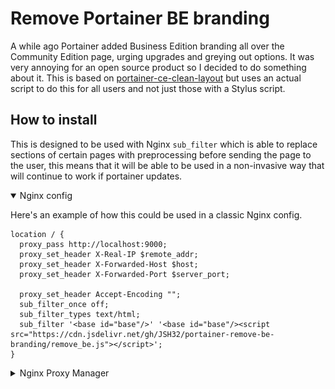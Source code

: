 # Remove Portainer BE branding

A while ago Portainer added Business Edition branding all over the Community Edition page, urging upgrades and greying out options. It was very annoying for an open source product so I decided to do something about it. This is based on [portainer-ce-clean-layout](https://github.com/adripo/portainer-ce-clean-layout) but uses an actual script to do this for all users and not just those with a Stylus script.

## How to install

This is designed to be used with Nginx `sub_filter` which is able to replace sections of certain pages with preprocessing before sending the page to the user, this means that it will be able to be used in a non-invasive way that will continue to work if portainer updates.

<details open>
  <summary>Nginx config</summary>

  Here's an example of how this could be used in a classic Nginx config.

  ```nginx
  location / {
    proxy_pass http://localhost:9000;
    proxy_set_header X-Real-IP $remote_addr;
    proxy_set_header X-Forwarded-Host $host;
    proxy_set_header X-Forwarded-Port $server_port;

    proxy_set_header Accept-Encoding "";
    sub_filter_once off;
    sub_filter_types text/html;
    sub_filter '<base id="base"/>' '<base id="base"/><script src="https://cdn.jsdelivr.net/gh/JSH32/portainer-remove-be-branding/remove_be.js"></script>';
  }
  ```

  <details>
    <summary>Nginx Proxy Manager</summary>

    If using [Nginx Proxy Manager](https://nginxproxymanager.com/) you can create a custom location with the same settings and paste the relevant configuration into the advanced config section

    ### Advanced Config
    ```nginx
    proxy_set_header Accept-Encoding "";
    sub_filter_once off;
    sub_filter_types text/html;
    sub_filter '<base id="base"/>' '<base id="base"/><script src="https://cdn.jsdelivr.net/gh/JSH32/portainer-remove-be-branding/remove_be.js"></script>';
    ```
    ### Screenshot
    ![Custom locations config](https://raw.githubusercontent.com/JSH32/portainer-remove-be-branding/master/.github/screenshots/nginx_proxy_manager.png)
  </details>

</details>
